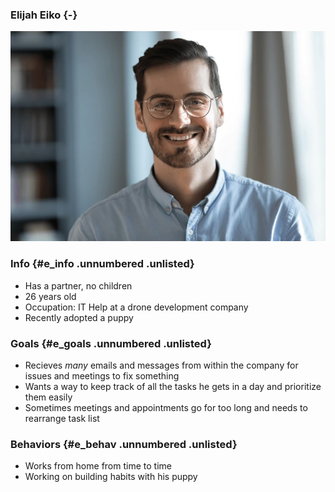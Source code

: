 ### Elijah Eiko {-} 

![Elijah](Elijah.png)

### Info {#e_info .unnumbered .unlisted}

- Has a partner, no children
- 26 years old
- Occupation: IT Help at a drone development company
- Recently adopted a puppy

### Goals {#e_goals .unnumbered .unlisted}

- Recieves _many_ emails and messages from within the company for issues and meetings to fix something
- Wants a way to keep track of all the tasks he gets in a day and prioritize them easily
- Sometimes meetings and appointments go for too long and needs to rearrange task list

### Behaviors {#e_behav .unnumbered .unlisted}

- Works from home from time to time
- Working on building habits with his puppy
